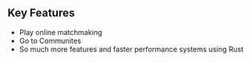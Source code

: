 ## Key Features

* Play online matchmaking
* Go to Communites
* So much more features and faster performance systems using Rust

